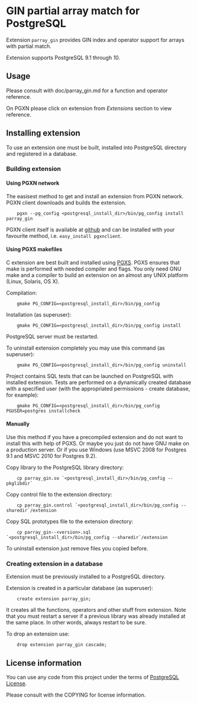 GIN partial array match for PostgreSQL
======================================

Extension `parray_gin` provides GIN index and operator support for arrays with partial match.

Extension supports PostgreSQL 9.1 through 10.

Usage
-----

Please consult with doc/parray_gin.md for a function and operator reference.

On PGXN please click on extension from _Extensions_ section to view reference.

Installing extension
--------------------

To use an extension one must be built, installed into PostgreSQL directory
and registered in a database.

### Building extension

#### Using PGXN network

The easisest method to get and install an extension from PGXN network.
PGXN client downloads and builds the extension.

		pgxn --pg_config <postgresql_install_dir>/bin/pg_config install parray_gin

PGXN client itself is available at [github](https://github.com/dvarrazzo/pgxnclient) and
can be installed with your favourite method, i.e. `easy_install pgxnclient`.

#### Using PGXS makefiles

C extension are best built and installed using [PGXS](http://www.postgresql.org/docs/9.1/static/extend-pgxs.html).
PGXS ensures that make is performed with needed compiler and flags. You only need GNU make and a compiler to build
an extension on an almost any UNIX platform (Linux, Solaris, OS X).

Compilation:

		gmake PG_CONFIG=<postgresql_install_dir>/bin/pg_config

Installation (as superuser):

		gmake PG_CONFIG=<postgresql_install_dir>/bin/pg_config install

PostgreSQL server must be restarted. 

To uninstall extension completely you may use this command (as superuser):

		gmake PG_CONFIG=<postgresql_install_dir>/bin/pg_config uninstall

Project contains SQL tests that can be launched on PostgreSQL with installed extension.
Tests are performed on a dynamically created database with a specified user (with the 
appropriated permissions - create database, for example):

		gmake PG_CONFIG=<postgresql_install_dir>/bin/pg_config PGUSER=postgres installcheck

#### Manually

Use this method if you have a precompiled extension and do not want to install this with help of PGXS.
Or maybe you just do not have GNU make on a production server.
Or if you use Windows (use MSVC 2008 for Postgres 9.1 and MSVC 2010 for Postgres 9.2).

Copy library to the PostgreSQL library directory:

		cp parray_gin.so `<postgresql_install_dir>/bin/pg_config --pkglibdir` 

Copy control file to the extension directory:
		
		cp parray_gin.control `<postgresql_install_dir>/bin/pg_config --sharedir`/extension

Copy SQL prototypes file to the extension directory:
		
		cp parray_gin--<version>.sql `<postgresql_install_dir>/bin/pg_config --sharedir`/extension

To uninstall extension just remove files you copied before.

### Creating extension in a database

Extension must be previously installed to a PostgreSQL directory.

Extension is created in a particular database (as superuser):

		create extension parray_gin;

It creates all the functions, operators and other stuff from extension.
Note that you must restart a server if a previous library was already installed
at the same place. In other words, always restart to be sure. 

To drop an extension use:

		drop extension parray_gin cascade;


License information
-------------------

You can use any code from this project under the terms of [PostgreSQL License](http://www.postgresql.org/about/licence/).

Please consult with the COPYING for license information.
<!-- vim: set noexpandtab tabstop=4 shiftwidth=4 colorcolumn=80: -->
